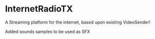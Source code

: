 # InternetRadioTX
A Streaming platform for the internet, based upon existing VideoSender!

Added sounds samples to be used as SFX
